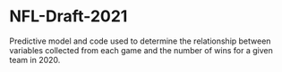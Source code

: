 # NFL-Draft-2021
Predictive model and code used to determine the relationship between variables collected from each game and the number of wins for a given team in 2020.
